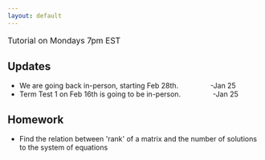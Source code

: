 ```yaml
---
layout: default
---
```


<p style="font-size:16px;">Tutorial on Mondays 7pm EST</p> 


## Updates

- We are going back in-person, starting Feb 28th.       &emsp;&emsp;&emsp;&emsp;             -Jan 25 <br>
- Term Test 1 on Feb 16th is going to be in-person.     &emsp;&emsp;&emsp;&emsp;        -Jan 25


## Homework 

+ Find the relation between 'rank' of a matrix and the number of solutions to the system of equations

